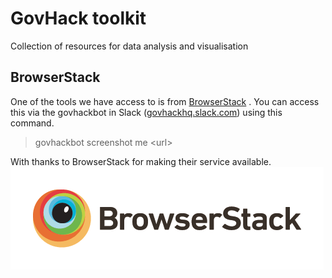 # GovHack toolkit 

Collection of resources for data analysis and visualisation

## BrowserStack
One of the tools we have access to is from [BrowserStack](https://www.browserstack.com/) . You can access this via the govhackbot in Slack ([govhackhq.slack.com](govhackhq.slack.com)) using this command. 

> govhackbot screenshot me \<url>

With thanks to BrowserStack for making their service available.
![BrowserStack Logo](/img/browserstack_logo.png)
